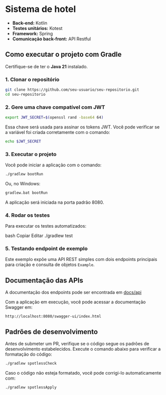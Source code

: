 # Sistema de hotel
- **Back-end:** Kotlin
- **Testes unitários:** Kotest
- **Framework:** Spring  
- **Comunicação back-front:** API Restful

## Como executar o projeto com Gradle

Certifique-se de ter o **Java 21** instalado.

### 1. Clonar o repositório
```bash
git clone https://github.com/seu-usuario/seu-repositorio.git
cd seu-repositorio
```

### 2. Gere uma chave compatível com JWT
```bash
export JWT_SECRET=$(openssl rand -base64 64)
```

Essa chave será usada para assinar os tokens JWT. Você pode verificar se a variável foi criada corretamente com o comando:
```bash
echo $JWT_SECRET
```

### 3. Executar o projeto
Você pode iniciar a aplicação com o comando:

```bash
./gradlew bootRun
```
Ou, no Windows:
```bash
gradlew.bat bootRun
```
A aplicação será iniciada na porta padrão 8080.

### 4. Rodar os testes
Para executar os testes automatizados:

bash
Copiar
Editar
./gradlew test

### 5. Testando endpoint de exemplo
Este exemplo expõe uma API REST simples com dois endpoints principais para criação e consulta de objetos `Example`.

## Documentação das APIs
A documentação dos endpoints pode ser encontrada em [docs/api](docs/api/readme.md)

Com a aplicação em execução, você pode acessar a documentação Swagger em:
```
http://localhost:8080/swagger-ui/index.html
```

## Padrões de desenvolvimento
Antes de submeter um PR, verifique se o código segue os padrões de desenvolvimento estabelecidos.
Execute o comando abaixo para verificar a formatação do código:
```bash
./gradlew spotlessCheck 
```

Caso o código não esteja formatado, você pode corrigi-lo automaticamente com:
```bash
./gradlew spotlessApply
```
